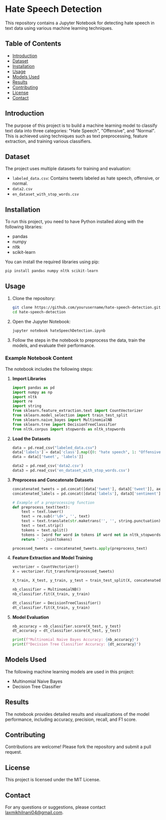 
# Hate Speech Detection

This repository contains a Jupyter Notebook for detecting hate speech in text data using various machine learning techniques.

## Table of Contents

- [Introduction](#Introduction)
- [Dataset](#dataset)
- [Installation](#installation)
- [Usage](#usage)
- [Models Used](#models-used)
- [Results](#results)
- [Contributing](#contributing)
- [License](#license)
- [Contact](#contact)

## Introduction

The purpose of this project is to build a machine learning model to classify text data into three categories: "Hate Speech", "Offensive", and "Normal". This is achieved using techniques such as text preprocessing, feature extraction, and training various classifiers.

## Dataset

The project uses multiple datasets for training and evaluation:
- `labeled_data.csv`: Contains tweets labeled as hate speech, offensive, or normal.
- `data2.csv`
- `en_dataset_with_stop_words.csv`

## Installation

To run this project, you need to have Python installed along with the following libraries:

- pandas
- numpy
- nltk
- scikit-learn

You can install the required libraries using pip:

```bash
pip install pandas numpy nltk scikit-learn
```

## Usage

1. Clone the repository:
   ```bash
   git clone https://github.com/yourusername/hate-speech-detection.git
   cd hate-speech-detection
   ```

2. Open the Jupyter Notebook:
   ```bash
   jupyter notebook hateSpeechDetection.ipynb
   ```

3. Follow the steps in the notebook to preprocess the data, train the models, and evaluate their performance.

### Example Notebook Content

The notebook includes the following steps:

1. **Import Libraries**
   ```python
   import pandas as pd
   import numpy as np
   import nltk
   import re
   import string
   from sklearn.feature_extraction.text import CountVectorizer
   from sklearn.model_selection import train_test_split
   from sklearn.naive_bayes import MultinomialNB
   from sklearn.tree import DecisionTreeClassifier
   from nltk.corpus import stopwords as nltk_stopwords
   ```

2. **Load the Datasets**
   ```python
   data = pd.read_csv("labeled_data.csv")
   data['labels'] = data['class'].map({0: "hate speech", 1: "Offensive", 2: "Normal"})
   data = data[['tweet', 'labels']]

   data2 = pd.read_csv('data2.csv')
   data3 = pd.read_csv('en_dataset_with_stop_words.csv')
   ```

3. **Preprocess and Concatenate Datasets**
   ```python
   concatenated_tweets = pd.concat([data['tweet'], data3['tweet']], axis=0).reset_index(drop=True)
   concatenated_labels = pd.concat([data['labels'], data3['sentiment']], axis=0).reset_index(drop=True)

   # Example of a preprocessing function
   def preprocess_text(text):
       text = text.lower()
       text = re.sub(r'\d+', '', text)
       text = text.translate(str.maketrans('', '', string.punctuation))
       text = text.strip()
       tokens = text.split()
       tokens = [word for word in tokens if word not in nltk_stopwords.words('english')]
       return ' '.join(tokens)

   processed_tweets = concatenated_tweets.apply(preprocess_text)
   ```

4. **Feature Extraction and Model Training**
   ```python
   vectorizer = CountVectorizer()
   X = vectorizer.fit_transform(processed_tweets)

   X_train, X_test, y_train, y_test = train_test_split(X, concatenated_labels, test_size=0.2, random_state=42)

   nb_classifier = MultinomialNB()
   nb_classifier.fit(X_train, y_train)

   dt_classifier = DecisionTreeClassifier()
   dt_classifier.fit(X_train, y_train)
   ```

5. **Model Evaluation**
   ```python
   nb_accuracy = nb_classifier.score(X_test, y_test)
   dt_accuracy = dt_classifier.score(X_test, y_test)

   print(f"Multinomial Naive Bayes Accuracy: {nb_accuracy}")
   print(f"Decision Tree Classifier Accuracy: {dt_accuracy}")
   ```

## Models Used

The following machine learning models are used in this project:

- Multinomial Naive Bayes
- Decision Tree Classifier

## Results

The notebook provides detailed results and visualizations of the model performance, including accuracy, precision, recall, and F1 score.

## Contributing

Contributions are welcome! Please fork the repository and submit a pull request.

## License

This project is licensed under the MIT License.

## Contact

For any questions or suggestions, please contact [laxmikhilnani04@gmail.com](mailto:laxmikhilnani04@gmail.com).
